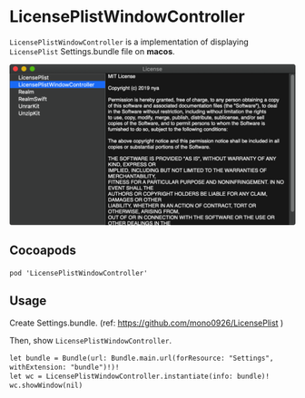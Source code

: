 # LicensePlistWindowController

`LicensePlistWindowController` is a implementation of displaying `LicensePlist` Settings.bundle file on __macos__.

![Screenshot](https://raw.githubusercontent.com/cathandnya/LicensePlistWindowController/master/screenshot.png)

## Cocoapods

`pod 'LicensePlistWindowController'`

## Usage

Create Settings.bundle. (ref: https://github.com/mono0926/LicensePlist )

Then, show `LicensePlistWindowController`.

```
let bundle = Bundle(url: Bundle.main.url(forResource: "Settings", withExtension: "bundle")!)!
let wc = LicensePlistWindowController.instantiate(info: bundle)!
wc.showWindow(nil)
```
